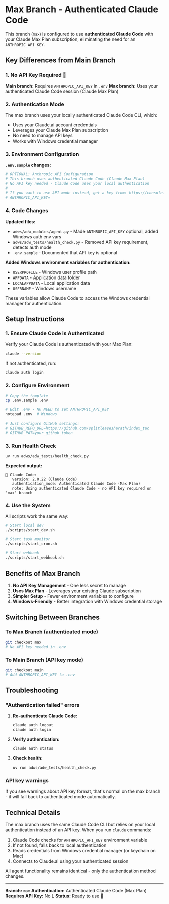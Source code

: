 # Max Branch - Authenticated Claude Code

This branch (`max`) is configured to use **authenticated Claude Code** with your Claude Max Plan subscription, eliminating the need for an `ANTHROPIC_API_KEY`.

## Key Differences from Main Branch

### 1. No API Key Required 

**Main branch:** Requires `ANTHROPIC_API_KEY` in `.env`
**Max branch:** Uses your authenticated Claude Code session (Claude Max Plan)

### 2. Authentication Mode

The max branch uses your locally authenticated Claude Code CLI, which:
- Uses your Claude.ai account credentials
- Leverages your Claude Max Plan subscription
- No need to manage API keys
- Works with Windows credential manager

### 3. Environment Configuration

**`.env.sample` changes:**
```bash
# OPTIONAL: Anthropic API Configuration
# This branch uses authenticated Claude Code (Claude Max Plan)
# No API key needed - Claude Code uses your local authentication
#
# If you want to use API mode instead, get a key from: https://console.anthropic.com/
# ANTHROPIC_API_KEY=
```

### 4. Code Changes

**Updated files:**
- `adws/adw_modules/agent.py` - Made `ANTHROPIC_API_KEY` optional, added Windows auth env vars
- `adws/adw_tests/health_check.py` - Removed API key requirement, detects auth mode
- `.env.sample` - Documented that API key is optional

**Added Windows environment variables for authentication:**
- `USERPROFILE` - Windows user profile path
- `APPDATA` - Application data folder
- `LOCALAPPDATA` - Local application data
- `USERNAME` - Windows username

These variables allow Claude Code to access the Windows credential manager for authentication.

## Setup Instructions

### 1. Ensure Claude Code is Authenticated

Verify your Claude Code is authenticated with your Max Plan:

```bash
claude --version
```

If not authenticated, run:
```bash
claude auth login
```

### 2. Configure Environment

```bash
# Copy the template
cp .env.sample .env

# Edit .env - NO NEED to set ANTHROPIC_API_KEY
notepad .env  # Windows

# Just configure GitHub settings:
# GITHUB_REPO_URL=https://github.com/splitleasesharath/index_tac
# GITHUB_PAT=your_github_token
```

### 3. Run Health Check

```bash
uv run adws/adw_tests/health_check.py
```

**Expected output:**
```
 Claude Code:
   version: 2.0.22 (Claude Code)
   authentication_mode: Authenticated Claude Code (Max Plan)
   note: Using authenticated Claude Code - no API key required on 'max' branch
```

### 4. Use the System

All scripts work the same way:

```bash
# Start local dev
./scripts/start_dev.sh

# Start task monitor
./scripts/start_cron.sh

# Start webhook
./scripts/start_webhook.sh
```

## Benefits of Max Branch

1. **No API Key Management** - One less secret to manage
2. **Uses Max Plan** - Leverages your existing Claude subscription
3. **Simpler Setup** - Fewer environment variables to configure
4. **Windows-Friendly** - Better integration with Windows credential storage

## Switching Between Branches

### To Max Branch (authenticated mode)
```bash
git checkout max
# No API key needed in .env
```

### To Main Branch (API key mode)
```bash
git checkout main
# Add ANTHROPIC_API_KEY to .env
```

## Troubleshooting

### "Authentication failed" errors

1. **Re-authenticate Claude Code:**
   ```bash
   claude auth logout
   claude auth login
   ```

2. **Verify authentication:**
   ```bash
   claude auth status
   ```

3. **Check health:**
   ```bash
   uv run adws/adw_tests/health_check.py
   ```

### API key warnings

If you see warnings about API key format, that's normal on the max branch - it will fall back to authenticated mode automatically.

## Technical Details

The max branch uses the same Claude Code CLI but relies on your local authentication instead of an API key. When you run `claude` commands:

1. Claude Code checks for `ANTHROPIC_API_KEY` environment variable
2. If not found, falls back to local authentication
3. Reads credentials from Windows credential manager (or keychain on Mac)
4. Connects to Claude.ai using your authenticated session

All agent functionality remains identical - only the authentication method changes.

---

**Branch:** `max`
**Authentication:** Authenticated Claude Code (Max Plan)
**Requires API Key:** No L
**Status:** Ready to use 
